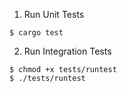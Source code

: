 1. Run Unit Tests
```
$ cargo test
```

2. Run Integration Tests
```
$ chmod +x tests/runtest
$ ./tests/runtest
```
